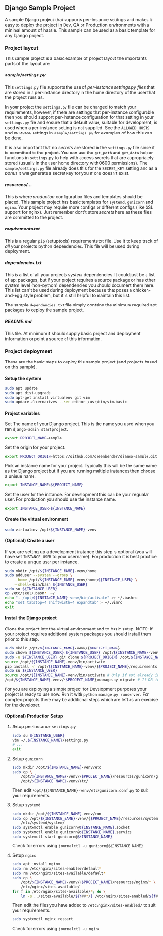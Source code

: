 ## Django Sample Project ##

A sample Django project that supports per-instance settings and makes it easy
to deploy the project in Dev, QA or Production environments with a minimal
amount of hassle. This sample can be used as a basic template for any Django
project.


### Project layout ###

This sample project is a basic example of project layout the importants parts
of the layout are:

##### sample/settings.py #####

This `settings.py` file supports the use of *per-instance settings.py files* that
are stored in a per-instance directory in the home directory of the user that
the project runs as.

In your project the `settings.py` file can be changed to match your
requirements, however, if there are settings that per-instance configurable
then you should support per-instance configuration for that setting in your
`settings.py` file and ensure that a default value, suitable for development,
is used when a per-instance setting is not supplied. See the `ALLOWED_HOSTS`
and `DATABASE` settings in `sample/settings.py` for examples of how this can be
done.

It is also important that no *secrets* are stored in the `settings.py` file
since it is committed to the project. You can use the `get_path` and `get_data`
helper functions in `settings.py` to help with access secrets that are
appropriately stored (usually in the user home directory with 0600
permissions). The `sample/settings.py` file already does this for the
`SECRET_KEY` setting and as a *bonus* it will generate a secret key for you if
one doesn't exist.

##### resources/... #####

This is where *production* configuration files and templates should be placed.
This sample project has basic templates for `systemd`, `gunicorn` and `nginx`.
Your project may require more configs or different configs (like SSL support
for nginx). Just remember dont't store *secrets* here as these files are
committed to the project.

##### requirements.txt #####

This is a regular `pip` (setuptools) requirements.txt file. Use it to keep
track of *all* your projects python dependencies. This file will be used during
deployment.

##### dependencies.txt #####

This is a list of all your projects *system* dependencies. It could just be a
list of apt packages, but if your project requires a source package or has
other system level (non-python) dependencies you should document them here.
This list can't be used during deployment because that poses a chicken-and-egg
style problem, but it is still helpful to maintain this list.

The sample `dependencies.txt` file simply contains the minimum required apt
packages to deploy the sample project.

##### README.md  #####

This file. At minimum it should supply basic project and deployment information
or point a source of this information.


### Project deployment ###

These are the basic steps to deploy this sample project (and projects based on
this sample).


#### Setup the system ####

```bash
sudo apt update
sudo apt dist-upgrade
sudo apt-get install virtualenv git vim
sudo update-alternatives --set editor /usr/bin/vim.basic
```

#### Project variables ####

Set The name of your Django project. This is the name you used when you ran
`django-admin startproject`.

```bash
export PROJECT_NAME=sample
```

Set the origin for your project.

```bash
export PROJECT_ORIGIN=https://github.com/greenbender/django-sample.git
```

Pick an instance name for your project. Typically this will be the same name as
the Django project but if you are running multiple instances then choose a
unique name.

```bash
export INSTANCE_NAME=${PROJECT_NAME}
```

Set the user for the instance. For development this can be your regualar
user. For production you should use the instance name.

```bash
export INSTANCE_USER=${INSTANCE_NAME}
```

#### Create the virtual environment ####

```bash
sudo virtualenv /opt/${INSTANCE_NAME}-venv
```

#### (Optional) Create a user ####

If you are setting up a development instance this step is optional (you will
have set `INSTANCE_USER` to your username). For production it is best practice to
create a unique user per instance.

```bash
sudo mkdir /opt/${INSTANCE_NAME}-venv/home
sudo adduser --system --group \
    --home /opt/${INSTANCE_NAME}-venv/home/${INSTANCE_USER} \
    --shell=/bin/bash ${INSTANCE_USER}
sudo su ${INSTANCE_USER}
cp /etc/skel/.bash*  ~/
echo ". /opt/${INSTANCE_NAME}-venv/bin/activate" >> ~/.bashrc
echo "set tabstop=4 shiftwidth=4 expandtab" > ~/.vimrc
exit
```

#### Install the Django project ####

Clone the project into the virtual environment and to basic setup. NOTE: If
your project requires additional system packages you should install them prior
to this step.

```bash
sudo mkdir /opt/${INSTANCE_NAME}-venv/{$PROJECT_NAME}
sudo chown ${INSTANCE_USER}:${INSTANCE_USER} /opt/${INSTANCE_NAME}-venv/{$PROJECT_NAME}
sudo -u ${INSTANCE_USER} git clone ${PROJECT_ORIGIN} /opt/${INSTANCE_NAME}-venv/{$PROJECT_NAME}
source /opt/${INSTANCE_NAME}-venv/bin/activate
pip install -r /opt/${INSTANCE_NAME}-venv/{$PROJECT_NAME}/requirements.txt
sudo su ${INSTANCE_USER}
source /opt/${INSTANCE_NAME}-venv/bin/activate # Only if not already in the virtual environment
/opt/${INSTANCE_NAME}-venv/{$PROJECT_NAME}/manage.py migrate # If DB initialisation required
```

For you are deploying a simple project for Development purposes your project is
ready to use now. Run it with `python manage.py runserver`. For complex
projects there may be additional steps which are left as an exercise for the
developer.


#### (Optional) Production Setup ####

1. Setup per-instance `settings.py`

    ```bash
    sudo su ${INSTANCE_USER}
    vim ~/.${INSTANCE_NAME}/settings.py
    # ...
    exit
    ```

2. Setup `gunicorn`

    ```bash
    sudo mkdir /opt/${INSTANCE_NAME}-venv/etc
    sudo cp \
        /opt/${INSTANCE_NAME}-venv/{$PROJECT_NAME}/resources/gunicorn/gunicorn.conf.py \
        /opt/${INSTANCE_NAME}-venv/etc/
    ```

    Then edit `/opt/${INSTANCE_NAME}-venv/etc/gunicorn.conf.py` to suit your requirements.

3. Setup `systemd`

    ```bash
    sudo mkdir /opt/${INSTANCE_NAME}-venv/run
    sudo cp /opt/${INSTANCE_NAME}-venv/{$PROJECT_NAME}/resources/systemd/* \
        /etc/systemd/system/
    sudo systemctl enable gunicorn@${INSTANCE_NAME}.socket
    sudo systemctl enable gunicorn@${INSTANCE_NAME}.service
    sudo systemctl start gunicorn@${INSTANCE_NAME}
    ```

    Check for errors using `journalctl -u gunicorn@${INSTANCE_NAME}`
    
4. Setup `nginx`

    ```bash
    sudo apt install nginx
    sudo rm /etc/nginx/sites-enabled/default*
    sudo rm /etc/nginx/sites-available/default*
    sudo cp \
        /opt/${INSTANCE_NAME}-venv/{$PROJECT_NAME}/resources/nginx/* \
        /etc/nginx/sites-available/
    for f in /etc/nginx/sites-available/*; do \
        ln -s ../sites-available/${f##*/} /etc/nginx/sites-enabled/${f##*/}; done
    ```

    Then edit the files you have added to `/etc/nginx/sites-enabled/` to suit your requirements.

    ```bash
    sudo systemctl nginx restart
    ```

    Check for errors using `journalctl -u nginx`
